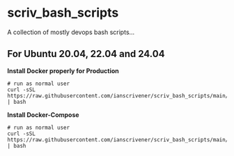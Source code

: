 # scriv_bash_scripts

A collection of mostly devops bash scripts...



## For Ubuntu 20.04, 22.04 and 24.04


**Install Docker properly for Production**
```
# run as normal user 
curl -sSL https://raw.githubusercontent.com/ianscrivener/scriv_bash_scripts/main/ubuntu_2x.04/docker_install.sh | bash
```

**Install Docker-Compose**
```
# run as normal user 
curl -sSL https://raw.githubusercontent.com/ianscrivener/scriv_bash_scripts/main/ubuntu_2x.04/docker_compose_install.sh | bash
```